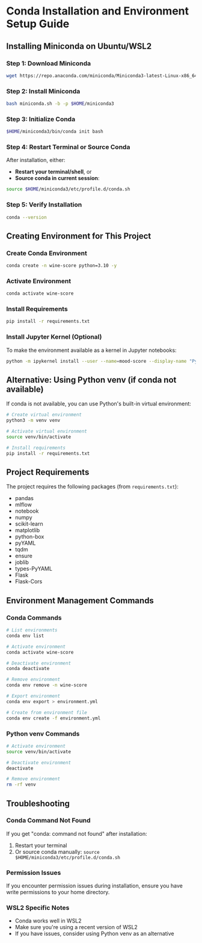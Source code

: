# Conda Installation and Environment Setup Guide

## Installing Miniconda on Ubuntu/WSL2

### Step 1: Download Miniconda
```bash
wget https://repo.anaconda.com/miniconda/Miniconda3-latest-Linux-x86_64.sh -O miniconda.sh
```

### Step 2: Install Miniconda
```bash
bash miniconda.sh -b -p $HOME/miniconda3
```

### Step 3: Initialize Conda
```bash
$HOME/miniconda3/bin/conda init bash
```

### Step 4: Restart Terminal or Source Conda
After installation, either:
- **Restart your terminal/shell**, or
- **Source conda in current session**:
```bash
source $HOME/miniconda3/etc/profile.d/conda.sh
```

### Step 5: Verify Installation
```bash
conda --version
```

## Creating Environment for This Project

### Create Conda Environment
```bash
conda create -n wine-score python=3.10 -y
```

### Activate Environment
```bash
conda activate wine-score
```

### Install Requirements
```bash
pip install -r requirements.txt
```

### Install Jupyter Kernel (Optional)
To make the environment available as a kernel in Jupyter notebooks:
```bash
python -m ipykernel install --user --name=mood-score --display-name "Python (mood-score)"
```

## Alternative: Using Python venv (if conda not available)

If conda is not available, you can use Python's built-in virtual environment:

```bash
# Create virtual environment
python3 -m venv venv

# Activate virtual environment
source venv/bin/activate

# Install requirements
pip install -r requirements.txt
```

## Project Requirements

The project requires the following packages (from `requirements.txt`):
- pandas
- mlflow
- notebook
- numpy
- scikit-learn
- matplotlib
- python-box
- pyYAML
- tqdm
- ensure
- joblib
- types-PyYAML
- Flask
- Flask-Cors

## Environment Management Commands

### Conda Commands
```bash
# List environments
conda env list

# Activate environment
conda activate wine-score

# Deactivate environment
conda deactivate

# Remove environment
conda env remove -n wine-score

# Export environment
conda env export > environment.yml

# Create from environment file
conda env create -f environment.yml
```

### Python venv Commands
```bash
# Activate environment
source venv/bin/activate

# Deactivate environment
deactivate

# Remove environment
rm -rf venv
```

## Troubleshooting

### Conda Command Not Found
If you get "conda: command not found" after installation:
1. Restart your terminal
2. Or source conda manually: `source $HOME/miniconda3/etc/profile.d/conda.sh`

### Permission Issues
If you encounter permission issues during installation, ensure you have write permissions to your home directory.

### WSL2 Specific Notes
- Conda works well in WSL2
- Make sure you're using a recent version of WSL2
- If you have issues, consider using Python venv as an alternative 